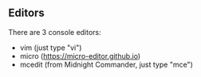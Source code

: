 ## Editors

There are 3 console editors:
- vim (just type "vi")
- micro (https://micro-editor.github.io)
- mcedit (from Midnight Commander, just type "mce")
